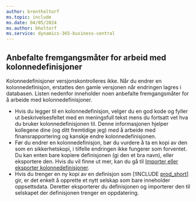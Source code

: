 ```yaml
---
author: brentholtorf
ms.topic: include
ms.date: 04/05/2024
ms.author: bholtorf
ms.service: dynamics-365-business-central
---
```


## Anbefalte fremgangsmåter for arbeid med kolonnedefinisjoner

Kolonnedefinisjoner versjonskontrolleres ikke. Når du endrer en kolonnedefinisjon, erstattes den gamle versjonen når endringen lagres i databasen. Listen nedenfor inneholder noen anbefalte fremgangsmåter for å arbeide med kolonnedefinisjoner.

- Hvis du legger til en kolonnedefinisjon, velger du en god kode og fyller ut beskrivelsesfeltet med en meningsfull tekst mens du fortsatt vet hva du bruker kolonnedefinisjonen til. Denne informasjonen hjelper kollegene dine (og ditt fremtidige jeg) med å arbeide med finansrapportering og kanskje endre kolonnedefinisjonen.
- Før du endrer en kolonnedefinisjon, bør du vurdere å ta en kopi av den som en sikkerhetskopi, i tilfelle endringen ikke fungerer som forventet. Du kan enten bare kopiere definisjonen (gi den et bra navn), eller eksportere den. Hvis du vil finne ut mer, kan du gå til [Importer eller eksporter kolonnedefinisjoner](#import-or-export-financial-report-column-definitions).
- Hvis du trenger en ny kopi av en definisjon som [!INCLUDE [prod_short](prod_short.md)] gir, er det enkelt å opprette et nytt selskap som bare inneholder oppsettsdata. Deretter eksporterer du definisjonen og importerer den til selskapet der definisjonen trenger en oppdatering.